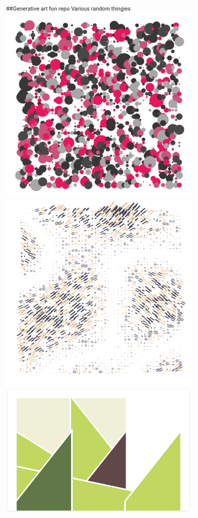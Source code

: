 ##Generative art fun repo
Various random thingies
![Generative bubbles art example](./bubbles/example.png)
![Generative waves art example](./waves/example.png)
![Generative trapezoid art example](./wall/example.png)

